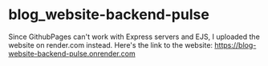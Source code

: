 # blog_website-backend-pulse

Since GithubPages can't work with Express servers and EJS, I uploaded the website on render.com instead. Here's the link to the website: https://blog-website-backend-pulse.onrender.com
